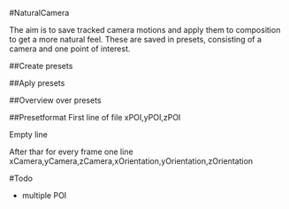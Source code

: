 #NaturalCamera

The aim is to save tracked camera motions and apply them to composition to get a more natural feel. These are saved in presets, consisting of a camera and one point of interest.

##Create presets

##Aply presets

##Overview over presets

##Presetformat
First line of file
    xPOI,yPOI,zPOI

Empty line

After thar for every frame one line
xCamera,yCamera,zCamera,xOrientation,yOrientation,zOrientation


#Todo
- multiple POI